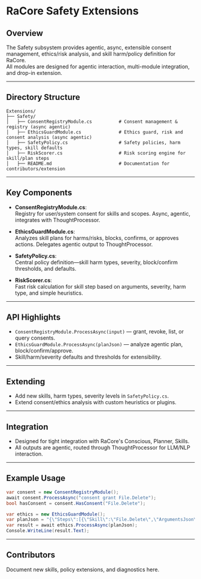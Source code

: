 # RaCore Safety Extensions

## Overview

The Safety subsystem provides agentic, async, extensible consent management, ethics/risk analysis, and skill harm/policy definition for RaCore.  
All modules are designed for agentic interaction, multi-module integration, and drop-in extension.

---

## Directory Structure

```
Extensions/
├── Safety/
│   ├── ConsentRegistryModule.cs          # Consent management & registry (async agentic)
│   ├── EthicsGuardModule.cs              # Ethics guard, risk and consent analysis (async agentic)
│   ├── SafetyPolicy.cs                   # Safety policies, harm types, skill defaults
│   ├── RiskScorer.cs                     # Risk scoring engine for skill/plan steps
│   ├── README.md                         # Documentation for contributors/extension
```

---

## Key Components

- **ConsentRegistryModule.cs**:  
  Registry for user/system consent for skills and scopes. Async, agentic, integrates with ThoughtProcessor.

- **EthicsGuardModule.cs**:  
  Analyzes skill plans for harms/risks, blocks, confirms, or approves actions. Delegates agentic output to ThoughtProcessor.

- **SafetyPolicy.cs**:  
  Central policy definition—skill harm types, severity, block/confirm thresholds, and defaults.

- **RiskScorer.cs**:  
  Fast risk calculation for skill step based on arguments, severity, harm type, and simple heuristics.

---

## API Highlights

- `ConsentRegistryModule.ProcessAsync(input)` — grant, revoke, list, or query consents.
- `EthicsGuardModule.ProcessAsync(planJson)` — analyze agentic plan, block/confirm/approve.
- Skill/harm/severity defaults and thresholds for extensibility.

---

## Extending

- Add new skills, harm types, severity levels in `SafetyPolicy.cs`.
- Extend consent/ethics analysis with custom heuristics or plugins.

---

## Integration

- Designed for tight integration with RaCore's Conscious, Planner, Skills.
- All outputs are agentic, routed through ThoughtProcessor for LLM/NLP interaction.

---

## Example Usage

```csharp
var consent = new ConsentRegistryModule();
await consent.ProcessAsync("consent grant File.Delete");
bool hasConsent = consent.HasConsent("File.Delete");

var ethics = new EthicsGuardModule();
var planJson = "{\"Steps\":[{\"Skill\":\"File.Delete\",\"ArgumentsJson\":\"{\\\"action\\\":\\\"delete\\\"}\"}]}";
var result = await ethics.ProcessAsync(planJson);
Console.WriteLine(result.Text);
```

---

## Contributors

Document new skills, policy extensions, and diagnostics here.
